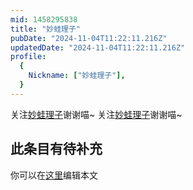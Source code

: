 ```yaml
---
mid: 1458295838
title: "妙蛙理子"
pubDate: "2024-11-04T11:22:11.216Z"
updatedDate: "2024-11-04T11:22:11.216Z"
profile:
  {
    Nickname: ["妙蛙理子"],
  }
---
```


关注[妙蛙理子](https://space.bilibili.com/1458295838)谢谢喵~ 关注[妙蛙理子](https://space.bilibili.com/1458295838)谢谢喵~

## 此条目有待补充
你可以在[这里](https://github.com/Yuhanawa/VTuber.ICU/edit/master/src/content/v/妙蛙理子/index.md)编辑本文
